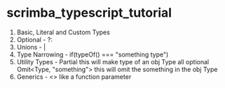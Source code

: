 # scrimba_typescript_tutorial

1. Basic, Literal and Custom Types
2. Optional - ?:
3. Unions - |
4. Type Narrowing - if(typeOf() === "something type")
5. Utility Types - Partial<Type> this will make type of an obj Type all optional
                   Omit<Type, "something"> this will omit the something in the obj Type
6. Generics - <> like a function parameter